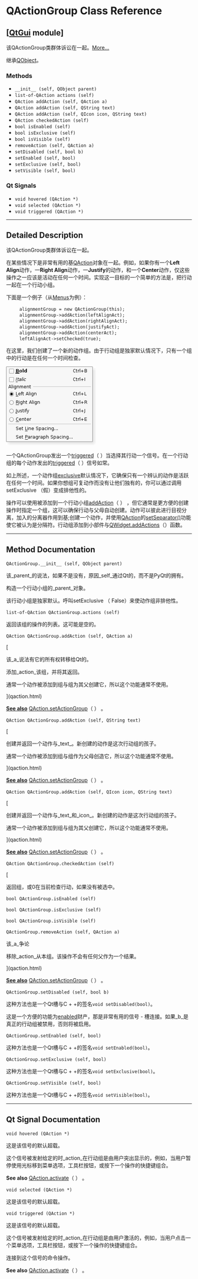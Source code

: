 # QActionGroup Class Reference

## [[QtGui](index.htm) module]

该QActionGroup类群体诉讼在一起。[More...](#details)

继承[QObject](qobject.html)。

### Methods

*   `__init__ (self, QObject parent)`
*   `list-of-QAction actions (self)`
*   `QAction addAction (self, QAction a)`
*   `QAction addAction (self, QString text)`
*   `QAction addAction (self, QIcon icon, QString text)`
*   `QAction checkedAction (self)`
*   `bool isEnabled (self)`
*   `bool isExclusive (self)`
*   `bool isVisible (self)`
*   `removeAction (self, QAction a)`
*   `setDisabled (self, bool b)`
*   `setEnabled (self, bool)`
*   `setExclusive (self, bool)`
*   `setVisible (self, bool)`

### Qt Signals

*   `void hovered (QAction *)`
*   `void selected (QAction *)`
*   `void triggered (QAction *)`

* * *

## Detailed Description

该QActionGroup类群体诉讼在一起。

在某些情况下是非常有用的基[QAction](qaction.html)对象在一起。例如，如果你有一个**Left Align**动作，一**Right Align**动作，一**Justify**的动作，和一个**Center**动作，仅这些操作之一应该是活动在任何一个时间。实现这一目标的一个简单的方法是，把行动一起在一个行动小组。

下面是一个例子（从[Menus](index.htm)为例）：

```
     alignmentGroup = new QActionGroup(this);
     alignmentGroup->addAction(leftAlignAct);
     alignmentGroup->addAction(rightAlignAct);
     alignmentGroup->addAction(justifyAct);
     alignmentGroup->addAction(centerAct);
     leftAlignAct->setChecked(true);

```

在这里，我们创建了一个新的动作组。由于行动组是独家默认情况下，只有一个组中的行动是在任何一个时间检查。

![Alignment options in a QMenu](../img/qactiongroup-align.png)

一个QActionGroup发出一个[triggered](qactiongroup.html#triggered)（ ）当选择其行动一个信号。在一个行动组的每个动作发出的[triggered](qactiongroup.html#triggered)（ ）信号如常。

如上所述，一个动作组[exclusive](qactiongroup.html#exclusive-prop)默认情况下，它确保只有一个辨认的动作是活跃在任何一个时间。如果你想组可复动作而没有让他们独有的，你可以通过调用setExclusive （假）变成排他性的。

操作可以使用被添加到一个行动小组[addAction](qactiongroup.html#addAction)（ ） ，但它通常是更方便的创建操作时指定一个组，这可以确保行动与父母自动创建。动作可以彼此进行目视分离，加入的分离器作用到基;创建一个动作，并使用[QAction](qaction.html)的[setSeparator()](qaction.html#setSeparator)功能使它被认为是分隔符。行动组添加到小部件与[QWidget.addActions](qwidget.html#addActions)（）函数。

* * *

## Method Documentation

```
QActionGroup.__init__ (self, QObject parent)
```

该_parent_的说法，如果不是没有，原因_self_通过Qt的，而不是PyQt的拥有。

构造一个行动小组的_parent_对象。

该行动小组是独家默认。呼叫setExclusive （ False）来使动作组非排他性。

```
list-of-QAction QActionGroup.actions (self)
```

返回该组的操作的列表。这可能是空的。

```
QAction QActionGroup.addAction (self, QAction a)
```

[

该_a_说法有它的所有权转移给Qt的。

添加_action_该组，并将其返回。

通常一个动作被添加到组与组为其父创建它，所以这个功能通常不使用。

](qaction.html)

[**See also**](qaction.html) [QAction.setActionGroup](qaction.html#setActionGroup)（ ） 。

```
QAction QActionGroup.addAction (self, QString text)
```

[

创建并返回一个动作与_text_。新创建的动作是这次行动组的孩子。

通常一个动作被添加到组与组作为父母创造它，所以这个功能通常不使用。

](qaction.html)

[**See also**](qaction.html) [QAction.setActionGroup](qaction.html#setActionGroup)（ ） 。

```
QAction QActionGroup.addAction (self, QIcon icon, QString text)
```

[

创建并返回一个动作与_text_和_icon_。新创建的动作是这次行动组的孩子。

通常一个动作被添加到组与组为其父创建它，所以这个功能通常不使用。

](qaction.html)

[**See also**](qaction.html) [QAction.setActionGroup](qaction.html#setActionGroup)（ ） 。

```
QAction QActionGroup.checkedAction (self)
```

[

返回组，或0在当前检查行动，如果没有被选中。

```
bool QActionGroup.isEnabled (self)
```

```
bool QActionGroup.isExclusive (self)
```

```
bool QActionGroup.isVisible (self)
```

```
QActionGroup.removeAction (self, QAction a)
```

该_a_争论

移除_action_从本组。该操作不会有任何父作为一个结果。

](qaction.html)

[**See also**](qaction.html) [QAction.setActionGroup](qaction.html#setActionGroup)（ ） 。

```
QActionGroup.setDisabled (self, bool b)
```

这种方法也是一个Qt槽与C + +的签名`void setDisabled(bool)`。

这是一个方便的功能为[enabled](qactiongroup.html#enabled-prop)财产，那是非常有用的信号 - 槽连接。如果_b_是真正的行动组被禁用，否则将被启用。

```
QActionGroup.setEnabled (self, bool)
```

这种方法也是一个Qt槽与C + +的签名`void setEnabled(bool)`。

```
QActionGroup.setExclusive (self, bool)
```

这种方法也是一个Qt槽与C + +的签名`void setExclusive(bool)`。

```
QActionGroup.setVisible (self, bool)
```

这种方法也是一个Qt槽与C + +的签名`void setVisible(bool)`。

* * *

## Qt Signal Documentation

```
void hovered (QAction *)
```

这是该信号的默认超载。

这个信号被发射给定的时_action_在行动组是由用户突出显示的，例如，当用户暂停使用光标移到菜单选项，工具栏按钮，或按下一个操作的快捷键组合。

**See also** [QAction.activate](qaction.html#activate)（ ） 。

```
void selected (QAction *)
```

这是该信号的默认超载。

```
void triggered (QAction *)
```

这是该信号的默认超载。

这个信号被发射给定的时_action_在行动组是由用户激活的，例如，当用户点击一个菜单选项，工具栏按钮，或按下一个操作的快捷键组合。

连接到这个信号的命令操作。

**See also** [QAction.activate](qaction.html#activate)（ ） 。